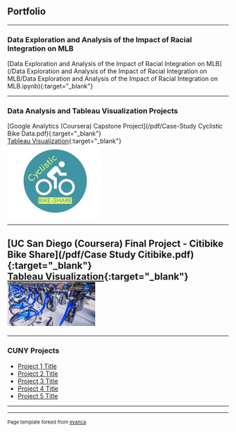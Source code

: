 ## Portfolio
---

### Data Exploration and Analysis of the Impact of Racial Integration on MLB<br>
[Data Exploration and Analysis of the Impact of Racial Integration on MLB](/Data Exploration and Analysis of the Impact of Racial Integration on MLB/Data Exploration and Analysis of the Impact of Racial Integration on MLB.ipynb){:target="_blank"}

---

### Data Analysis and Tableau Visualization Projects<br>
[Google Analytics (Coursera) Capstone Project](/pdf/Case-Study Cyclistic Bike Data.pdf){:target="_blank"}
<br>
[Tableau Visualization](https://public.tableau.com/app/profile/john.k.hancock/viz/Google_Capstone_16352021800480/Presentation){:target="_blank"}
<br>
<img src="images/Cyclistic.JPG?raw=true"/>

---
[UC San Diego (Coursera) Final Project - Citibike Bike Share](/pdf/Case Study Citibike.pdf){:target="_blank"}
<br>
[Tableau Visualization](https://public.tableau.com/app/profile/john.k.hancock/viz/CAPSTONE_TABLEAU/Presentation){:target="_blank"}
<br>
<img src="images/2088655_061217-wabc-shutterstock-citi-bike-citibike-generic-img.jpg?raw=true" width="200" height="100" />
<br>
---


---

### CUNY Projects

- [Project 1 Title](http://example.com/)
- [Project 2 Title](http://example.com/)
- [Project 3 Title](http://example.com/)
- [Project 4 Title](http://example.com/)
- [Project 5 Title](http://example.com/)

---




---
<p style="font-size:11px">Page template forked from <a href="https://github.com/evanca/quick-portfolio">evanca</a></p>
<!-- Remove above link if you don't want to attibute -->

